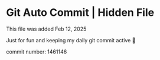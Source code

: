 # Git Auto Commit | Hidden File

This file was added Feb 12, 2025

Just for fun and keeping my daily git commit active 🤪

commit number: 1461146
